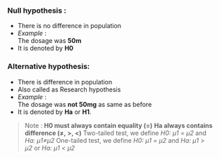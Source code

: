  ### Null hypothesis :
- There is no difference in population
- *Example* :   
		   The dosage was __50m__
- It is denoted by **H0**


### Alternative hypothesis: 
- There is  difference in population 
- Also called as Research hypothesis
- _Example_ :   
		   The dosage was __not 50mg__  as same as before
- It is denoted by **Ha** or **H1**.


> Note : **H0 must always contain equality (=)**
               **Ha always contains difference (≠, >, <)**
               Two-tailed test, we define *H0: µ1 = µ2* and  *Ha: µ1≠µ2*
               One-tailed test, we define *H0: µ1 = µ2* and *Ha: µ1 > µ2* or *Ha: µ1 < µ2*  

						         
						         
						                                                                                                                                     